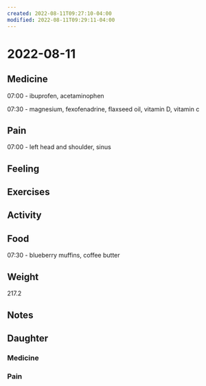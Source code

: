 ```yaml
---
created: 2022-08-11T09:27:10-04:00
modified: 2022-08-11T09:29:11-04:00
---
```


# 2022-08-11

## Medicine

07:00 - ibuprofen, acetaminophen 

07:30 - magnesium, fexofenadrine, flaxseed oil, vitamin D, vitamin c 

## Pain

07:00 - left head and shoulder, sinus

## Feeling


## Exercises


## Activity


## Food

07:30 - blueberry muffins, coffee butter 

## Weight

217.2

## Notes



## Daughter


### Medicine


### Pain
